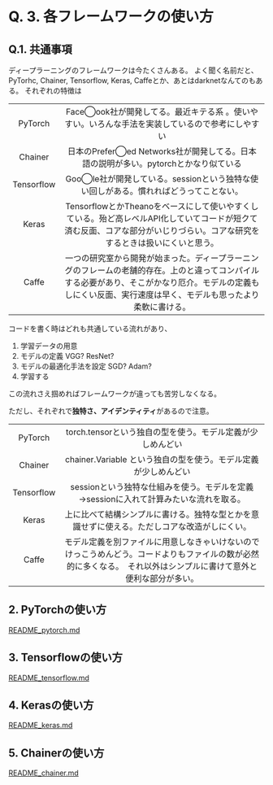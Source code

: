 # Q. 3. 各フレームワークの使い方

## Q.1. 共通事項

ディープラーニングのフレームワークは今たくさんある。
よく聞く名前だと、PyTorhc, Chainer, Tensorflow, Keras, Caffeとか、あとはdarknetなんてのもある。
それぞれの特徴は

| | |
|:---:|:---:|
| PyTorch | Face◯ook社が開発してる。最近キテる系 。使いやすい。いろんな手法を実装しているので参考にしやすい |
| Chainer | 日本のPrefer◯ed Networks社が開発してる。日本語の説明が多い。pytorchとかなり似ている |
| Tensorflow | Goo◯le社が開発している。sessionという独特な使い回しがある。慣れればどうってことない。|
| Keras | TensorflowとかTheanoをベースにして使いやすくしている。殆ど高レベルAPI化していてコードが短クて済む反面、コアな部分がいじりづらい。コアな研究をするときは扱いにくいと思う。|
| Caffe | 一つの研究室から開発が始まった。ディープラーニングのフレームの老舗的存在。上のと違ってコンパイルする必要があり、そこがかなり厄介。モデルの定義もしにくい反面、実行速度は早く、モデルも思ったより柔軟に書ける。|


コードを書く時はどれも共通している流れがあり、
1. 学習データの用意
2. モデルの定義 VGG? ResNet?
3. モデルの最適化手法を設定 SGD? Adam?
4. 学習する

この流れさえ掴めればフレームワークが違っても苦労しなくなる。

ただし、それぞれで**独特さ、アイデンティティ**があるので注意。

| | |
|:---:|:---:|
| PyTorch | torch.tensorという独自の型を使う。モデル定義が少しめんどい |
| Chainer | chainer.Variable という独自の型を使う。モデル定義が少しめんどい  |
| Tensorflow | sessionという独特な仕組みを使う。モデルを定義→sessionに入れて計算みたいな流れを取る。 |
| Keras | 上に比べて結構シンプルに書ける。独特な型とかを意識せずに使える。ただしコアな改造がしにくい。 |
| Caffe | モデル定義を別ファイルに用意しなきゃいけないのでけっこうめんどう。コードよりもファイルの数が必然的に多くなる。　それ以外はシンプルに書けて意外と便利な部分が多い。|


## 2. PyTorchの使い方

[README_pytorch.md](https://github.com/yoyoyo-yo/DeepLearningMugenKnock/blob/master/Question_neuralnet/README_pytorch.md)

## 3. Tensorflowの使い方

[README_tensorflow.md](https://github.com/yoyoyo-yo/DeepLearningMugenKnock/blob/master/Question_neuralnet/README_tensorflow.md)
## 4. Kerasの使い方

[README_keras.md](https://github.com/yoyoyo-yo/DeepLearningMugenKnock/blob/master/Question_neuralnet/README_keras.md)

## 5. Chainerの使い方

[README_chainer.md](https://github.com/yoyoyo-yo/DeepLearningMugenKnock/blob/master/Question_neuralnet/README_chaienr.md)
